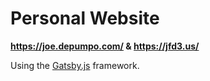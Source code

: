 # Personal Website
**https://joe.depumpo.com/  &  https://jfd3.us/**

Using the [Gatsby.js](https://gatsbyjs.org) framework.
